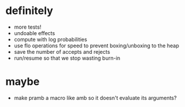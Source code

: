 # definitely #
* more tests!
* undoable effects
* compute with log probabilities
* use flo operations for speed to prevent boxing/unboxing to the heap
* save the number of accepts and rejects
* run/resume so that we stop wasting burn-in

# maybe #
* make pramb a macro like amb so it doesn't evaluate its arguments?

